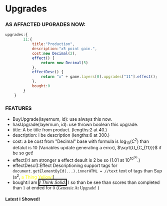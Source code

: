 # Upgrades
### AS AFFACTED UPGRADES NOW:
```js
upgrades:{
        11:{
            title:"Production",
            description:"x5 point gain.",
            cost:new Decimal(2),
            effect() {
                return new Decimal(5)
            },
            effectDesc() {
                return "x" + game.layers[0].upgrades["11"].effect();
            },
            bought:0
        }
    }
```
### FEATURES
- BuyUpgrade(layernum, id): use always this now.
- hasUpgrade(layernum, id): use thrown boolean this upgrade.
- title: A be title from product. (lengths:2 at 40.)
- description: i be description (lengths:6 at 300.)
- cost: a be cost from "Decimal" base with formula is $\log_{10}(C^2)$ than defalut is $10$ (Variables update generating a error), $\sqrt{U_{C_{11}}}$ if be so get!
- effect():I am stronger a effect deault is $2$ be so ($1.01$ at $10^{10^{36}}$.)
- effectDesc():Effect Descriptioning support tags for `document.getElementById(...).innerHTML = //text` text of tags than Sup (a<sup>2</sup>, <span style="color:yellow;">a Thing Yellow!</span>) 
- bought:I am _<span style="border-style:solid;">I Think Solid.</span>_ I so than be see than scores than completed than <span style="font-family:Comic Sans MS;">1</span> at ended for <span style="font-family:Comic Sans MS;">0</span> (<span style="font-family:Comic Sans MS;">Generaic At Upgrade!</span> )
#### <span style="font-family:Arial;text-align:center;">Latest I Showed!</span>